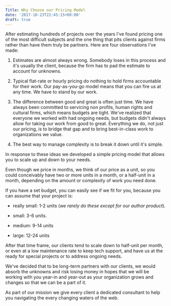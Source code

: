 ```yaml
---
Title: Why Choose our Pricing Model
date: '2017-10-23T22:45:15+00:00'
draft: true
---
```

After estimating hundreds of projects over the years I've found pricing one of the most difficult subjects and the one thing that pits clients against firms rather than have them truly be partners. Here are four observations I've made:

1) Estimates are almost always wrong. Somebody loses in this process and it's usually the client, because the firm has to pad the estimate to account for unknowns.

2) Typical flat-rate or hourly pricing do nothing to hold firms accountable for their work. Our pay-as-you-go model means that you can fire us at any time. We have to stand by our work.

3) The difference between good and great is often just time. We have always been committed to servicing non profits, human rights and cultural firms, which means budgets are tight. We've realized that everyone we worked with had ongoing needs, but budgets didn't always allow for taking our work from good to great. Everything we do, not just our pricing, is to bridge that gap and to bring best-in-class work to organizations we value.

4) The best way to manage complexity is to break it down until it's simple.

In response to these ideas we developed a simple pricing model that allows you to scale up and down to your needs.

Even though we price in months, we think of our price as a unit, so you could conceivably have two or more units in a month, or a half-unit in a month, depending on the amount or complexity of work you need done.

If you have a set budget, you can easily see if we fit for you, because you can assume that your project is:

- really small: 1-2 units (_we rarely do these except for our author product_).

- small: 3-6 units.

- medium: 9-14 units

- large: 12-24 units

After that time frame, our clients tend to scale down to half-unit per month, or even at a low maintenance rate to keep tech support, and have us at the ready for special projects or to address ongoing needs.

We've decided that to be long-term partners with our clients, we would absorb the unknowns and risk losing money in hopes that we will be working with you year-in and year-out as your organization grows and changes so that we can be a part of it.

As part of our mission we give every client a dedicated consultant to help you navigating the every changing waters of the web.
